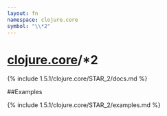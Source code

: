 ```yaml
---
layout: fn
namespace: clojure.core
symbol: "\\*2"
---
```


# [clojure.core](../)/\*2

{% include 1.5.1/clojure.core/STAR_2/docs.md %}

##Examples

{% include 1.5.1/clojure.core/STAR_2/examples.md %}

